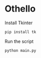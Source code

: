 # Othello

Install Tkinter
```console
pip install tk
```

Run the script
```console
python main.py
```
